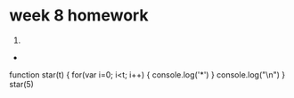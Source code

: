 week 8 homework
=
1.
-
function star(t)
{
    for(var i=0; i<t; i++)
    {
        console.log('*')
    }
    console.log("\n")
}
star(5)